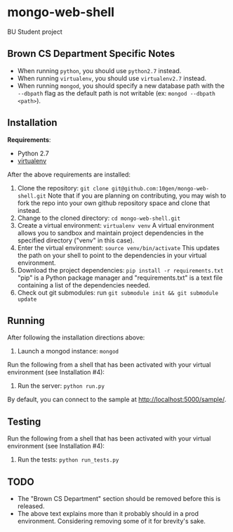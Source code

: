 mongo-web-shell
===============
BU Student project

Brown CS Department Specific Notes
----------------------------------
* When running `python`, you should use `python2.7` instead.
* When running `virtualenv`, you should use `virtualenv2.7` instead.
* When running `mongod`, you should specify a new database path with the
  `--dbpath` flag as the default path is not writable (ex: `mongod --dbpath
  <path>`).

Installation
------------
__Requirements__:
* Python 2.7
* [virtualenv](https://pypi.python.org/packages/source/v/virtualenv/)

After the above requirements are installed:

1. Clone the repository: `git clone git@github.com:10gen/mongo-web-shell.git`
   Note that if you are planning on contributing, you may wish to fork the repo
   into your own github repository space and clone that instead.
2. Change to the cloned directory: `cd mongo-web-shell.git`
3. Create a virtual environment: `virtualenv venv` A virtual environment allows
   you to sandbox and maintain project dependencies in the specified directory
   ("venv" in this case).
4. Enter the virtual environment: `source venv/bin/activate` This updates the
   path on your shell to point to the dependencies in your virtual environment.
5. Download the project dependencies: `pip install -r requirements.txt`
   "pip" is a Python package manager and "requirements.txt" is a text file
   containing a list of the dependencies needed.
6. Check out git submodules: run `git submodule init && git submodule update`

Running
-------
After following the installation directions above:

1. Launch a mongod instance: `mongod`

Run the following from a shell that has been activated with your virtual
environment (see Installation #4):

1. Run the server: `python run.py`

By default, you can connect to the sample at <http://localhost:5000/sample/>.

Testing
-------
Run the following from a shell that has been activated with your virtual
environment (see Installation #4):

1. Run the tests: `python run_tests.py`

TODO
----
* The "Brown CS Department" section should be removed before this is released.
* The above text explains more than it probably should in a prod environment.
  Considering removing some of it for brevity's sake.
